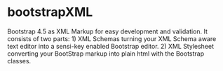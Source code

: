 # bootstrapXML
Bootstrap 4.5 as XML Markup for easy development and validation. It consists of two parts: 1) XML Schemas turning your XML Schema aware text editor into a sensi-key enabled Bootstrap editor. 2) XML Stylesheet converting your BootStrap markup into plain html with the Bootstrap classes.
